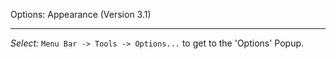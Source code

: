 Options: Appearance (Version 3.1)
***

_Select:_ `Menu Bar -> Tools -> Options...` to get to the 'Options' Popup.

